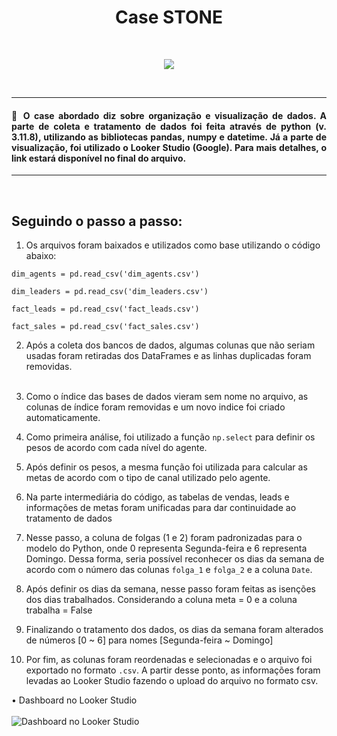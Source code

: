 <h1 align="center">Case STONE</h1><br>
<p align="center">
<img loading="lazy" src="https://img.shields.io/badge/STATUS-FINALIZADO-badge"/>
</p>
<br>

<hr></hr>

<h4 align="justify">🔹 O case abordado diz sobre organização e visualização de dados. A parte de coleta e tratamento de dados foi feita através de python (v. 3.11.8), utilizando as bibliotecas pandas, numpy e datetime. Já a parte de visualização, foi utilizado o Looker Studio (Google). Para mais detalhes, o link estará disponível no final do arquivo.
</h4>

<hr></hr><br>

<h2>Seguindo o passo a passo:</h2>

1) Os arquivos foram baixados e utilizados como base utilizando o código abaixo:
```
dim_agents = pd.read_csv('dim_agents.csv')
```
```
dim_leaders = pd.read_csv('dim_leaders.csv')
```
```
fact_leads = pd.read_csv('fact_leads.csv')
```
```
fact_sales = pd.read_csv('fact_sales.csv')
```

2) Após a coleta dos bancos de dados, algumas colunas que não seriam usadas foram retiradas dos DataFrames
e as linhas duplicadas foram removidas.<br></br>

3) Como o índice das bases de dados vieram sem nome no arquivo, as colunas de índice foram removidas e um
novo indice foi criado automaticamente.

4) Como primeira análise, foi utilizado a função ```np.select``` para definir os pesos de acordo com cada nível do agente.

5) Após definir os pesos, a mesma função foi utilizada para calcular as metas de acordo com o tipo de canal utilizado pelo agente.

6) Na parte intermediária do código, as tabelas de vendas, leads e informações de metas foram unificadas para dar continuidade ao tratamento de dados

7) Nesse passo, a coluna de folgas (1 e 2) foram padronizadas para o modelo do Python, onde 0 representa Segunda-feira e 6 representa Domingo.
Dessa forma, seria possível reconhecer os dias da semana de acordo com o número das colunas ```folga_1``` e ```folga_2``` e a coluna ```Date```.

8) Após definir os dias da semana, nesse passo foram feitas as isenções dos dias trabalhados. Considerando a coluna meta = 0 e a coluna trabalha = False

9) Finalizando o tratamento dos dados, os dias da semana foram alterados de números [0 ~ 6] para nomes [Segunda-feira ~ Domingo]

10) Por fim, as colunas foram reordenadas e selecionadas e o arquivo foi exportado no formato ```.csv```. A partir desse ponto,
as informações foram levadas ao Looker Studio fazendo o upload do arquivo no formato csv.

• Dashboard no Looker Studio<br></br>
![Dashboard no Looker Studio](https://lookerstudio.google.com/u/0/reporting/b028e423-55ea-4cb3-ac9d-f23a5f9b46d5/page/0oUsD/edit)
<br></br>